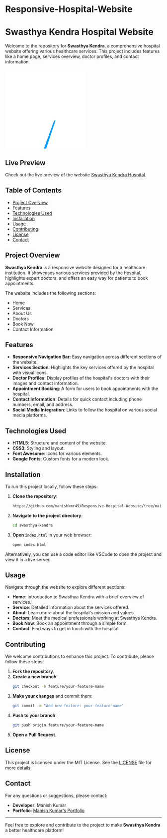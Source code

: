 # Responsive-Hospital-Website
# Swasthya Kendra Hospital Website

Welcome to the repository for **Swasthya Kendra**, a comprehensive hospital website offering various healthcare services. This project includes features like a home page, services overview, doctor profiles, and contact information.

![Swasthya Kendra](image/home.gif)

## Live Preview

Check out the live preview of the website [Swasthya Kendra Hospital](https://swasthya-kendra-hospital.netlify.app/).

## Table of Contents

- [Project Overview](#project-overview)
- [Features](#features)
- [Technologies Used](#technologies-used)
- [Installation](#installation)
- [Usage](#usage)
- [Contributing](#contributing)
- [License](#license)
- [Contact](#contact)

## Project Overview

**Swasthya Kendra** is a responsive website designed for a healthcare institution. It showcases various services provided by the hospital, highlights expert doctors, and offers an easy way for patients to book appointments.

The website includes the following sections:
- Home
- Services
- About Us
- Doctors
- Book Now
- Contact Information

## Features

- **Responsive Navigation Bar**: Easy navigation across different sections of the website.
- **Services Section**: Highlights the key services offered by the hospital with visual icons.
- **Doctor Profiles**: Display profiles of the hospital's doctors with their images and contact information.
- **Appointment Booking**: A form for users to book appointments with the hospital.
- **Contact Information**: Details for quick contact including phone numbers, email, and address.
- **Social Media Integration**: Links to follow the hospital on various social media platforms.

## Technologies Used

- **HTML5**: Structure and content of the website.
- **CSS3**: Styling and layout.
- **Font Awesome**: Icons for various elements.
- **Google Fonts**: Custom fonts for a modern look.

## Installation

To run this project locally, follow these steps:

1. **Clone the repository**:
    ```bash
    https://github.com/manishkmr49/Responsive-Hospital-Website/tree/main
    ```

2. **Navigate to the project directory**:
    ```bash
    cd swasthya-kendra
    ```

3. **Open `index.html`** in your web browser:
    ```bash
    open index.html
    ```

Alternatively, you can use a code editor like VSCode to open the project and view it in a live server.

## Usage

Navigate through the website to explore different sections:

- **Home**: Introduction to Swasthya Kendra with a brief overview of services.
- **Service**: Detailed information about the services offered.
- **About**: Learn more about the hospital's mission and values.
- **Doctors**: Meet the medical professionals working at Swasthya Kendra.
- **Book Now**: Book an appointment through a simple form.
- **Contact**: Find ways to get in touch with the hospital.

## Contributing

We welcome contributions to enhance this project. To contribute, please follow these steps:

1. **Fork the repository**.
2. **Create a new branch**:
    ```bash
    git checkout -b feature/your-feature-name
    ```
3. **Make your changes** and commit them:
    ```bash
    git commit -m "Add new feature: your-feature-name"
    ```
4. **Push to your branch**:
    ```bash
    git push origin feature/your-feature-name
    ```
5. **Open a Pull Request**.

## License

This project is licensed under the MIT License. See the [LICENSE](LICENSE) file for more details.

## Contact

For any questions or suggestions, please contact:

- **Developer**: Manish Kumar
- **Portfolio**: [Manish Kumar's Portfolio](https://manish-kumar-portfolio-website.netlify.app/)

---

Feel free to explore and contribute to the project to make **Swasthya Kendra** a better healthcare platform!
